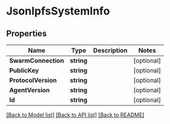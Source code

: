 # JsonIpfsSystemInfo

## Properties

Name | Type | Description | Notes
------------ | ------------- | ------------- | -------------
**SwarmConnection** | **string** |  | [optional] 
**PublicKey** | **string** |  | [optional] 
**ProtocolVersion** | **string** |  | [optional] 
**AgentVersion** | **string** |  | [optional] 
**Id** | **string** |  | [optional] 

[[Back to Model list]](../README.md#documentation-for-models) [[Back to API list]](../README.md#documentation-for-api-endpoints) [[Back to README]](../README.md)


